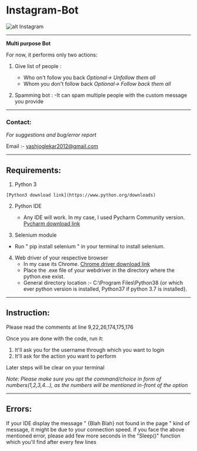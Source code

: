 # Instagram-Bot  

![alt Instagram](https://image.flaticon.com/icons/png/128/174/174855.png)

-------------------------------------------------

**Multi purpose Bot**
	
For now, it performs only two actions:

1. Give list of people :
	- Who on't follow you back      _Optional-> Unfollow them all_
	- Whom you don't follow back    _Optional-> Follow back them all_

2. Spamming bot :
	-It can spam multiple people with the custom message you provide




-------------
### Contact:


_For suggestions and bug/error report_
	
Email :- yashjoglekar2012@gmail.com




-----------------
## Requirements:


1. Python 3
```
[Python3 download link](https://www.python.org/downloads)
```
2. Python IDE
	- Any IDE will work. In my case, I used Pycharm Community version. 
	[Pycharm download link](https://www.jetbrains.com/pycharm/download/#section=windows)

3. Selenium module
- Run " pip install selenium " in your terminal to install selenium.

4. Web driver of your respective browser
	- In my case its Chrome.
	[Chrome driver download link](https://chromedriver.chromium.org/downloads)
	- Place the .exe file of your webdriver in the directory where the python.exe exist.
	- General directory location :- C:\Program Files\Python38 {or which ever python version is installed, Python37 if python 3.7 is installed}.




---------------
## Instruction:


Please read the comments at line 9,22,26,174,175,176
	
Once you are done with the code, run it:

1. It'll ask you for the username through which you want to login
2. It'll ask for the action you want to perform

Later steps will be clear on your terminal
		
_Note: Please make sure you opt the command/choice in form of numbers(1,2,3,4...), as the numbers will be mentioned in-front of the option_
	
	
	
	
-------------
## Errors:


If your IDE display the message " {Blah Blah} not found in the page " kind of message, it might be due to your connection speed.
if you face the above mentioned error, please add few more seconds in the "Sleep()" function which you'll find after every few lines
